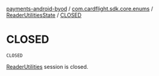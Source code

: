 [payments-android-byod](../../index.md) / [com.cardflight.sdk.core.enums](../index.md) / [ReaderUtilitiesState](index.md) / [CLOSED](./-c-l-o-s-e-d.md)

# CLOSED

`CLOSED`

[ReaderUtilities](#) session is closed.


